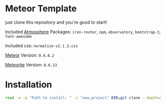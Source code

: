 # Meteor Template

just clone this repository and you're good to start!

Included [Atmosphere][1] Packages: `iron-router`, `npm`, `observatory`, `bootstrap-3`, `font-awesome`

Included css: `normalize-v2.1.3.css`

[Meteor][2] Version: `0.6.6.2`

[Meteorite][3] Version: `0.6.13`

# Installation

```bash
read -e -p "Path to install: " -i "new_project" DIR;git clone --depth=1 https://github.com/SeriousM/MeteorTemplate.git $DIR;cd $DIR;rm -rf .git;git init .;mrt install;git add .;git commit -m "initial commit";
```

  [1]: https://atmosphere.meteor.com
  [2]: http://www.meteor.com/
  [3]: https://github.com/oortcloud/meteorite/
